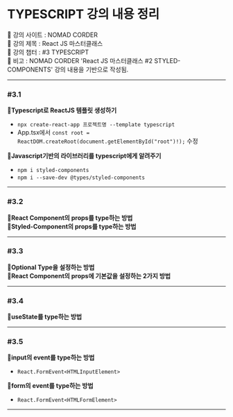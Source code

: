 # TYPESCRIPT 강의 내용 정리

📍 강의 사이트 : NOMAD CORDER  
📍 강의 제목 : React JS 마스터클래스  
📍 강의 챕터 : #3 TYPESCRIPT  
📍 비고 : NOMAD CORDER 'React JS 마스터클래스 #2 STYLED-COMPONENTS' 강의 내용을 기반으로 작성됨.

---

### #3.1

**📗Typescript로 ReactJS 템플릿 생성하기**

- `npx create-react-app 프로젝트명 --template typescript`
- App.tsx에서 `const root = ReactDOM.createRoot(document.getElementById("root")!);` 수정

**📗Javascript기반의 라이브러리를 typescript에게 알려주기**

- `npm i styled-components`
- `npm i --save-dev @types/styled-components`

---

### #3.2

**📗React Component의 props를 type하는 방법**  
**📗Styled-Component의 props를 type하는 방법**

---

### #3.3

**📗Optional Type을 설정하는 방법**  
**📗React Component의 props에 기본값을 설정하는 2가지 방법**

---

### #3.4

**📗useState를 type하는 방법**

---

### #3.5

**📗input의 event를 type하는 방법**

- `React.FormEvent<HTMLInputElement>`

**📗form의 event를 type하는 방법**

- `React.FormEvent<HTMLFormElement>`

---
